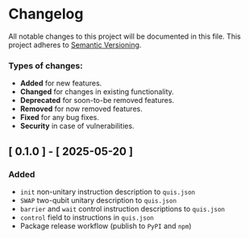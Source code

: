 # Changelog

All notable changes to this project will be documented in this file.
This project adheres to [Semantic Versioning](http://semver.org/).

### Types of changes:
* **Added** for new features.
* **Changed** for changes in existing functionality.
* **Deprecated** for soon-to-be removed features.
* **Removed** for now removed features.
* **Fixed** for any bug fixes.
* **Security** in case of vulnerabilities.

## [ 0.1.0 ] - [ 2025-05-20 ]

### Added

- `init` non-unitary instruction description to `quis.json`
- `SWAP` two-qubit unitary description to `quis.json`
- `barrier` and `wait` control instruction descriptions to `quis.json`
- `control` field to instructions in `quis.json`
- Package release workflow (publish to `PyPI` and `npm`)
